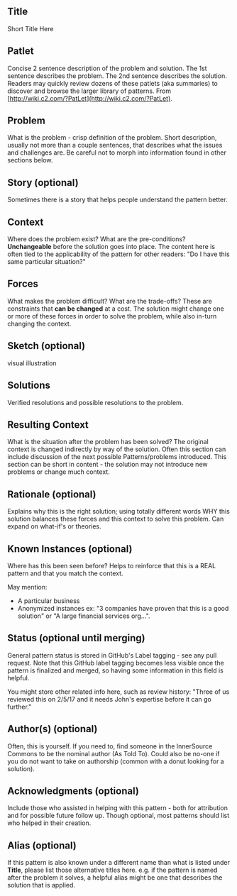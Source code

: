 ## Title

Short Title Here

## Patlet

Concise 2 sentence description of the problem and solution.
The 1st sentence describes the problem. The 2nd sentence describes the solution.
Readers may quickly review dozens of these patlets (aka summaries) to discover and browse the larger library of patterns.
From [http://wiki.c2.com/?PatLet](http://wiki.c2.com/?PatLet).

## Problem

What is the problem - crisp definition of the problem.
Short description, usually not more than a couple sentences, that describes what the issues and challenges are.
Be careful not to morph into information found in other sections below.

## Story (optional)

Sometimes there is a story that helps people understand the pattern better.

## Context

Where does the problem exist?
What are the pre-conditions?
**Unchangeable** before the solution goes into place.
The content here is often tied to the applicability of the pattern for other readers: "Do I have this same particular situation?"

## Forces

What makes the problem difficult?
What are the trade-offs?
These are constraints that **can be changed** at a cost.
The solution might change one or more of these forces in order to solve the problem, while also in-turn changing the context.

## Sketch (optional)

visual illustration

## Solutions

Verified resolutions and possible resolutions to the problem.

## Resulting Context

What is the situation after the problem has been solved?
The original context is changed indirectly by way of the solution.
Often this section can include discussion of the next possible Patterns/problems introduced.
This section can be short in content - the solution may not introduce new problems or change much context.

## Rationale (optional)

Explains why this is the right solution; using totally different words WHY this solution balances these forces and this context to solve this problem.
Can expand on what-if's or theories.

## Known Instances (optional)

Where has this been seen before?
Helps to reinforce that this is a REAL pattern and that you match the context.

May mention:

* A particular business
* Anonymized instances ex: "3 companies have proven that this is a good solution" or "A large financial services org...".

## Status (optional until merging)

General pattern status is stored in GitHub's Label tagging - see any pull request.
Note that this GitHub label tagging becomes less visible once the pattern is finalized and merged, so having some information in this field is helpful.

You might store other related info here, such as review history: "Three of us reviewed this on 2/5/17 and it needs John's expertise before it can go further."

## Author(s) (optional)

Often, this is yourself.
If you need to, find someone in the InnerSource Commons to be the nominal author (As Told To).
Could also be no-one if you do not want to take on authorship (common with a donut looking for a solution).

## Acknowledgments (optional)

Include those who assisted in helping with this pattern - both for attribution and for possible future follow up.
Though optional, most patterns should list who helped in their creation.

## Alias (optional)

If this pattern is also known under a different name than what is listed under **Title**, please list those alternative titles here.
e.g. if the pattern is named after the problem it solves, a helpful alias might be one that describes the solution that is applied.
